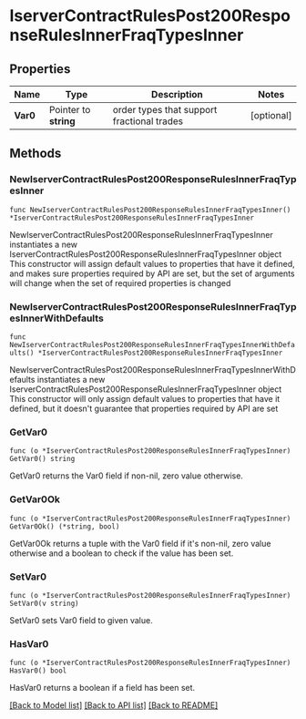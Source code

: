 # IserverContractRulesPost200ResponseRulesInnerFraqTypesInner

## Properties

Name | Type | Description | Notes
------------ | ------------- | ------------- | -------------
**Var0** | Pointer to **string** | order types that support fractional trades | [optional] 

## Methods

### NewIserverContractRulesPost200ResponseRulesInnerFraqTypesInner

`func NewIserverContractRulesPost200ResponseRulesInnerFraqTypesInner() *IserverContractRulesPost200ResponseRulesInnerFraqTypesInner`

NewIserverContractRulesPost200ResponseRulesInnerFraqTypesInner instantiates a new IserverContractRulesPost200ResponseRulesInnerFraqTypesInner object
This constructor will assign default values to properties that have it defined,
and makes sure properties required by API are set, but the set of arguments
will change when the set of required properties is changed

### NewIserverContractRulesPost200ResponseRulesInnerFraqTypesInnerWithDefaults

`func NewIserverContractRulesPost200ResponseRulesInnerFraqTypesInnerWithDefaults() *IserverContractRulesPost200ResponseRulesInnerFraqTypesInner`

NewIserverContractRulesPost200ResponseRulesInnerFraqTypesInnerWithDefaults instantiates a new IserverContractRulesPost200ResponseRulesInnerFraqTypesInner object
This constructor will only assign default values to properties that have it defined,
but it doesn't guarantee that properties required by API are set

### GetVar0

`func (o *IserverContractRulesPost200ResponseRulesInnerFraqTypesInner) GetVar0() string`

GetVar0 returns the Var0 field if non-nil, zero value otherwise.

### GetVar0Ok

`func (o *IserverContractRulesPost200ResponseRulesInnerFraqTypesInner) GetVar0Ok() (*string, bool)`

GetVar0Ok returns a tuple with the Var0 field if it's non-nil, zero value otherwise
and a boolean to check if the value has been set.

### SetVar0

`func (o *IserverContractRulesPost200ResponseRulesInnerFraqTypesInner) SetVar0(v string)`

SetVar0 sets Var0 field to given value.

### HasVar0

`func (o *IserverContractRulesPost200ResponseRulesInnerFraqTypesInner) HasVar0() bool`

HasVar0 returns a boolean if a field has been set.


[[Back to Model list]](../README.md#documentation-for-models) [[Back to API list]](../README.md#documentation-for-api-endpoints) [[Back to README]](../README.md)



